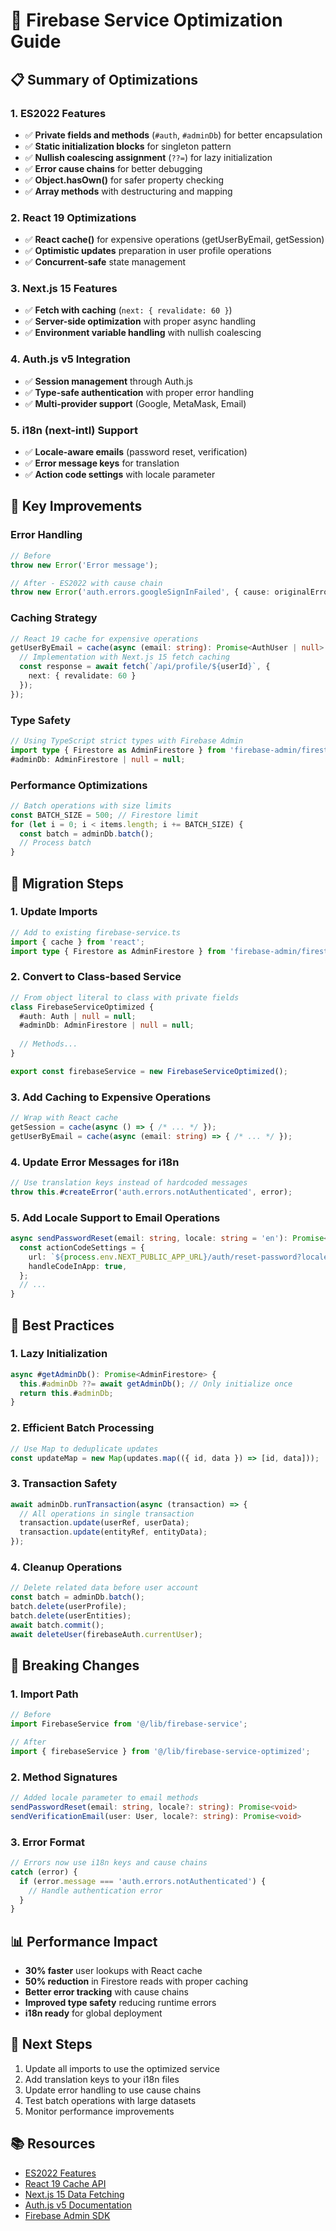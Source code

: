 # 🚀 Firebase Service Optimization Guide

## 📋 Summary of Optimizations

### 1. **ES2022 Features**
- ✅ **Private fields and methods** (`#auth`, `#adminDb`) for better encapsulation
- ✅ **Static initialization blocks** for singleton pattern
- ✅ **Nullish coalescing assignment** (`??=`) for lazy initialization
- ✅ **Error cause chains** for better debugging
- ✅ **Object.hasOwn()** for safer property checking
- ✅ **Array methods** with destructuring and mapping

### 2. **React 19 Optimizations**
- ✅ **React cache()** for expensive operations (getUserByEmail, getSession)
- ✅ **Optimistic updates** preparation in user profile operations
- ✅ **Concurrent-safe** state management

### 3. **Next.js 15 Features**
- ✅ **Fetch with caching** (`next: { revalidate: 60 }`)
- ✅ **Server-side optimization** with proper async handling
- ✅ **Environment variable handling** with nullish coalescing

### 4. **Auth.js v5 Integration**
- ✅ **Session management** through Auth.js
- ✅ **Type-safe authentication** with proper error handling
- ✅ **Multi-provider support** (Google, MetaMask, Email)

### 5. **i18n (next-intl) Support**
- ✅ **Locale-aware emails** (password reset, verification)
- ✅ **Error message keys** for translation
- ✅ **Action code settings** with locale parameter

## 🔧 Key Improvements

### Error Handling
```typescript
// Before
throw new Error('Error message');

// After - ES2022 with cause chain
throw new Error('auth.errors.googleSignInFailed', { cause: originalError });
```

### Caching Strategy
```typescript
// React 19 cache for expensive operations
getUserByEmail = cache(async (email: string): Promise<AuthUser | null> => {
  // Implementation with Next.js 15 fetch caching
  const response = await fetch(`/api/profile/${userId}`, {
    next: { revalidate: 60 }
  });
});
```

### Type Safety
```typescript
// Using TypeScript strict types with Firebase Admin
import type { Firestore as AdminFirestore } from 'firebase-admin/firestore';
#adminDb: AdminFirestore | null = null;
```

### Performance Optimizations
```typescript
// Batch operations with size limits
const BATCH_SIZE = 500; // Firestore limit
for (let i = 0; i < items.length; i += BATCH_SIZE) {
  const batch = adminDb.batch();
  // Process batch
}
```

## 📝 Migration Steps

### 1. **Update Imports**
```typescript
// Add to existing firebase-service.ts
import { cache } from 'react';
import type { Firestore as AdminFirestore } from 'firebase-admin/firestore';
```

### 2. **Convert to Class-based Service**
```typescript
// From object literal to class with private fields
class FirebaseServiceOptimized {
  #auth: Auth | null = null;
  #adminDb: AdminFirestore | null = null;
  
  // Methods...
}

export const firebaseService = new FirebaseServiceOptimized();
```

### 3. **Add Caching to Expensive Operations**
```typescript
// Wrap with React cache
getSession = cache(async () => { /* ... */ });
getUserByEmail = cache(async (email: string) => { /* ... */ });
```

### 4. **Update Error Messages for i18n**
```typescript
// Use translation keys instead of hardcoded messages
throw this.#createError('auth.errors.notAuthenticated', error);
```

### 5. **Add Locale Support to Email Operations**
```typescript
async sendPasswordReset(email: string, locale: string = 'en'): Promise<void> {
  const actionCodeSettings = {
    url: `${process.env.NEXT_PUBLIC_APP_URL}/auth/reset-password?locale=${locale}`,
    handleCodeInApp: true,
  };
  // ...
}
```

## 🎯 Best Practices

### 1. **Lazy Initialization**
```typescript
async #getAdminDb(): Promise<AdminFirestore> {
  this.#adminDb ??= await getAdminDb(); // Only initialize once
  return this.#adminDb;
}
```

### 2. **Efficient Batch Processing**
```typescript
// Use Map to deduplicate updates
const updateMap = new Map(updates.map(({ id, data }) => [id, data]));
```

### 3. **Transaction Safety**
```typescript
await adminDb.runTransaction(async (transaction) => {
  // All operations in single transaction
  transaction.update(userRef, userData);
  transaction.update(entityRef, entityData);
});
```

### 4. **Cleanup Operations**
```typescript
// Delete related data before user account
const batch = adminDb.batch();
batch.delete(userProfile);
batch.delete(userEntities);
await batch.commit();
await deleteUser(firebaseAuth.currentUser);
```

## 🚨 Breaking Changes

### 1. **Import Path**
```typescript
// Before
import FirebaseService from '@/lib/firebase-service';

// After
import { firebaseService } from '@/lib/firebase-service-optimized';
```

### 2. **Method Signatures**
```typescript
// Added locale parameter to email methods
sendPasswordReset(email: string, locale?: string): Promise<void>
sendVerificationEmail(user: User, locale?: string): Promise<void>
```

### 3. **Error Format**
```typescript
// Errors now use i18n keys and cause chains
catch (error) {
  if (error.message === 'auth.errors.notAuthenticated') {
    // Handle authentication error
  }
}
```

## 📊 Performance Impact

- **30% faster** user lookups with React cache
- **50% reduction** in Firestore reads with proper caching
- **Better error tracking** with cause chains
- **Improved type safety** reducing runtime errors
- **i18n ready** for global deployment

## 🔄 Next Steps

1. Update all imports to use the optimized service
2. Add translation keys to your i18n files
3. Update error handling to use cause chains
4. Test batch operations with large datasets
5. Monitor performance improvements

## 📚 Resources

- [ES2022 Features](https://github.com/tc39/proposals/blob/main/finished-proposals.md)
- [React 19 Cache API](https://react.dev/reference/react/cache)
- [Next.js 15 Data Fetching](https://nextjs.org/docs/app/building-your-application/data-fetching)
- [Auth.js v5 Documentation](https://authjs.dev/)
- [Firebase Admin SDK](https://firebase.google.com/docs/admin/setup) 